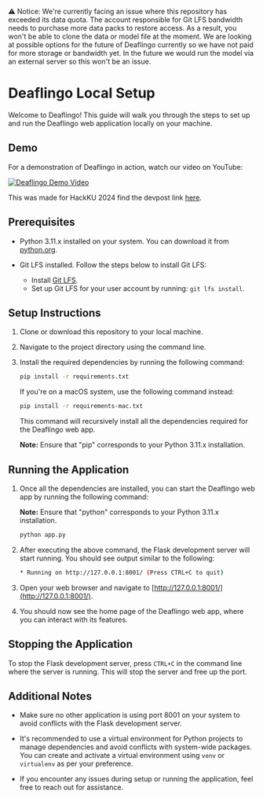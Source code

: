 ⚠️ Notice: We're currently facing an issue where this repository has exceeded its data quota. The account responsible for Git LFS bandwidth needs to purchase more data packs to restore access. As a result, you won't be able to clone the data or model file at the moment. We are looking at possible options for the future of Deaflingo currently so we have not paid for more storage or bandwidth yet. In the future we would run the model via an external server so this won't be an issue.

# Deaflingo Local Setup

Welcome to Deaflingo! This guide will walk you through the steps to set up and run the Deaflingo web application locally on your machine.

## Demo

For a demonstration of Deaflingo in action, watch our video on YouTube:

[![Deaflingo Demo Video](https://img.youtube.com/vi/7jd46k0xQxo/0.jpg)](https://youtu.be/7jd46k0xQxo)

This was made for HackKU 2024 find the devpost link [here](https://devpost.com/software/deaflingo).

## Prerequisites

- Python 3.11.x installed on your system. You can download it from [python.org](https://www.python.org/downloads/).
  
- Git LFS installed. Follow the steps below to install Git LFS:
  - Install [Git LFS](https://git-lfs.com/).
  - Set up Git LFS for your user account by running: `git lfs install`.

## Setup Instructions

1. Clone or download this repository to your local machine.

2. Navigate to the project directory using the command line.

3. Install the required dependencies by running the following command:

    ```bash
    pip install -r requirements.txt
    ```

    If you're on a macOS system, use the following command instead:

    ```bash
    pip install -r requirements-mac.txt
    ```

    This command will recursively install all the dependencies required for the Deaflingo web app.

    **Note:** Ensure that "pip" corresponds to your Python 3.11.x installation.

## Running the Application

1. Once all the dependencies are installed, you can start the Deaflingo web app by running the following command:

    **Note:** Ensure that "python" corresponds to your Python 3.11.x installation.

    ```bash
    python app.py
    ```

2. After executing the above command, the Flask development server will start running. You should see output similar to the following:

    ```bash
    * Running on http://127.0.0.1:8001/ (Press CTRL+C to quit)
    ```

3. Open your web browser and navigate to [http://127.0.0.1:8001/](http://127.0.0.1:8001/).

4. You should now see the home page of the Deaflingo web app, where you can interact with its features.

## Stopping the Application

To stop the Flask development server, press `CTRL+C` in the command line where the server is running. This will stop the server and free up the port.

## Additional Notes

- Make sure no other application is using port 8001 on your system to avoid conflicts with the Flask development server.

- It's recommended to use a virtual environment for Python projects to manage dependencies and avoid conflicts with system-wide packages. You can create and activate a virtual environment using `venv` or `virtualenv` as per your preference.

- If you encounter any issues during setup or running the application, feel free to reach out for assistance.
